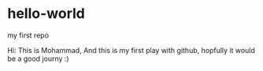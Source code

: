 # hello-world
my first repo

Hi:
This is Mohammad,
And this is my first play with github, hopfully it would be a good journy :)
